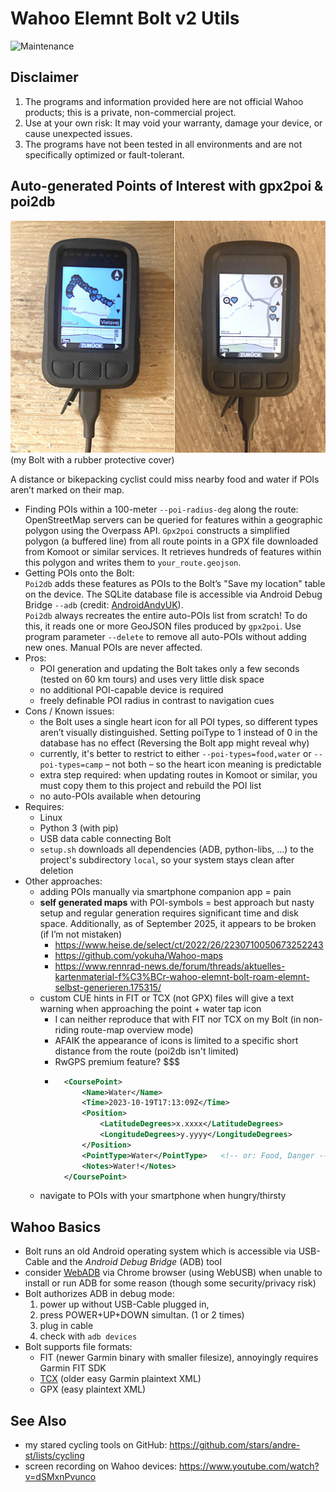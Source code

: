# Wahoo Elemnt Bolt v2 Utils

![Maintenance](https://img.shields.io/maintenance/yes/2025.svg)


## Disclaimer

1. The programs and information provided here are not official Wahoo products; this is a private, non-commercial project.
2. Use at your own risk: It may void your warranty, damage your device, or cause unexpected issues.
3. The programs have not been tested in all environments and are not specifically optimized or fault-tolerant.


## Auto-generated Points of Interest with gpx2poi & poi2db

![Automated POIs on a Wahoo Bolt bike computer](poi2db.jpg)  
(my Bolt with a rubber protective cover)

A distance or bikepacking cyclist could miss nearby food and water if POIs aren’t marked on their map.

- Finding POIs within a 100-meter `--poi-radius-deg` along the route:  
	OpenStreetMap servers can be queried for features within a geographic polygon using the Overpass API.
	`Gpx2poi` constructs a simplified polygon (a buffered line) from all route points in a GPX file downloaded from Komoot or similar services.
	It retrieves hundreds of features within this polygon and writes them to `your_route.geojson`. 
- Getting POIs onto the Bolt:  
	`Poi2db` adds these features as POIs to the Bolt’s "Save my location" table on the device.
	The SQLite database file is accessible via Android Debug Bridge `--adb` (credit: [AndroidAndyUK](https://www.youtube.com/watch?v=Sl--gcJ95XM)).  
	`Poi2db` always recreates the entire auto-POIs list from scratch!
	To do this, it reads one or more GeoJSON files produced by `gpx2poi`.
	Use program parameter `--delete` to remove all auto-POIs without adding new ones. 
	Manual POIs are never affected.
- Pros:
	- POI generation and updating the Bolt takes only a few seconds (tested on 60 km tours) and uses very little disk space
	- no additional POI-capable device is required
	- freely definable POI radius in contrast to navigation cues
- Cons / Known issues:
	- the Bolt uses a single heart icon for all POI types, 
		so different types aren’t visually distinguished. 
		Setting poiType to 1 instead of 0 in the database has no effect (Reversing the Bolt app might reveal why)
	- currently, it's better to restrict to either `--poi-types=food,water` or `--poi-types=camp` &ndash; not both &ndash; 
		so the heart icon meaning is predictable
	- extra step required: when updating routes in Komoot or similar, you must copy them to this project and rebuild the POI list
	- no auto-POIs available when detouring
- Requires:
	- Linux
	- Python 3 (with pip)
	- USB data cable connecting Bolt
	- `setup.sh` downloads all dependencies  (ADB, python-libs, ...) to the project's subdirectory `local`, so your system stays clean after deletion
- Other approaches:
	- adding POIs manually via smartphone companion app = pain
	- **self generated maps** with POI-symbols = best approach but nasty setup and 
		regular generation requires significant time and disk space.
		Additionally, as of September 2025, it appears to be broken (if I’m not mistaken)
		- https://www.heise.de/select/ct/2022/26/2230710050673252243
		- https://github.com/yokuha/Wahoo-maps
		- https://www.rennrad-news.de/forum/threads/aktuelles-kartenmaterial-f%C3%BCr-wahoo-elemnt-bolt-roam-elemnt-selbst-generieren.175315/
	- custom CUE hints in FIT or TCX (not GPX) files will give a text warning when approaching the point + water tap icon  
		- I can neither reproduce that with FIT nor TCX on my Bolt (in non-riding route-map overview mode)
		- AFAIK the appearance of icons is limited to a specific short distance from the route (poi2db isn't limited)
		- RwGPS premium feature? $$$
		- ```xml
			<CoursePoint> 
				<Name>Water</Name> 
				<Time>2023-10-19T17:13:09Z</Time> 
				<Position> 
					<LatitudeDegrees>x.xxxx</LatitudeDegrees> 
					<LongitudeDegrees>y.yyyy</LongitudeDegrees> 
				</Position> 
				<PointType>Water</PointType>   <!-- or: Food, Danger -->
				<Notes>Water!</Notes> 
			</CoursePoint>
			```
	- navigate to POIs with your smartphone when hungry/thirsty



## Wahoo Basics

- Bolt runs an old Android operating system which is accessible via USB-Cable and the _Android Debug Bridge_ (ADB) tool
- consider [WebADB](https://app.webadb.com) via Chrome browser (using WebUSB) when unable to install or run ADB for some reason 
	(though some security/privacy risk)
- Bolt authorizes ADB in debug mode:
	1. power up without USB-Cable plugged in, 
	2. press POWER+UP+DOWN simultan. (1 or 2 times)
	3. plug in cable
	4. check with `adb devices`
- Bolt supports file formats: 
	- FIT (newer Garmin binary with smaller filesize), annoyingly requires Garmin FIT SDK
	- [TCX](https://en.wikipedia.org/wiki/Training_Center_XML) (older easy Garmin plaintext XML)
	- GPX (easy plaintext XML)



## See Also

- my stared cycling tools on GitHub: https://github.com/stars/andre-st/lists/cycling
- screen recording on Wahoo devices: https://www.youtube.com/watch?v=dSMxnPvunco


